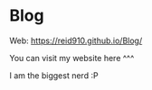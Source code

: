 # Blog
 
Web: https://reid910.github.io/Blog/

You can visit my website here ^^^

I am the biggest nerd :P

